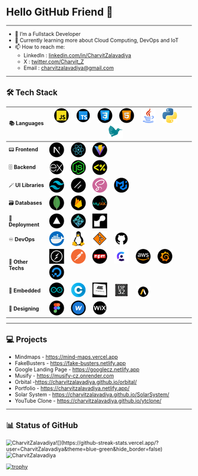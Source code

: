# Hello GitHub Friend 👋

***

- 🔭 I’m a Fullstack Developer
- 🌱 Currently learning more about Cloud Computing, DevOps and IoT
- 📫 How to reach me:
  - LinkedIn : <a href='https://www.linkedin.com/in/charvit-zalavadiya-1b34b3243/'>linkedin.com/in/CharvitZalavadiya</a>
  - X : <a href='https://twitter.com/Charvit_Z'>twitter.com/Charvit_Z</a>
  - Email : charvitzalavadiya@gmail.com

***

## 🛠 Tech Stack

| 📚 **Languages**  | <img src="javascript.png" width='40px' heigth='20px'>&nbsp;&nbsp;&nbsp;&nbsp;&nbsp;<img src="typescript.png" width='40px' heigth='20px'>&nbsp;&nbsp;&nbsp;&nbsp;&nbsp;<img src="css.png" width='40px' heigth='20px'>&nbsp;&nbsp;&nbsp;&nbsp;&nbsp;<img src="html.png" width='40px' heigth='20px'>&nbsp;&nbsp;&nbsp;&nbsp;&nbsp;<img src="java.png" width='40px' heigth='20px'>&nbsp;&nbsp;&nbsp;&nbsp;&nbsp;<img src="python.png" width='40px' heigth='20px'>&nbsp;&nbsp;&nbsp;&nbsp;&nbsp;<img src="latex.png" width='40px' heigth='20px'>&nbsp;&nbsp;&nbsp;&nbsp;&nbsp; |
|-------------------|---|
| 📟 **Frontend**   | <img src="next.png" width='40px' heigth='20px'>&nbsp;&nbsp;&nbsp;&nbsp;&nbsp;<img src="react.png" width='40px' heigth='20px'>&nbsp;&nbsp;&nbsp;&nbsp;&nbsp;<img src="vite.png" width='40px' heigth='20px'>&nbsp;&nbsp;&nbsp;&nbsp;&nbsp; |
| 🗄️ **Backend**     | <img src="express-js.png" width='40px' heigth='20px'>&nbsp;&nbsp;&nbsp;&nbsp;&nbsp;<img src="node-js.png" width='40px' heigth='20px'>&nbsp;&nbsp;&nbsp;&nbsp;&nbsp;<img src="ejs.png" width='40px' heigth='20px'>&nbsp;&nbsp;&nbsp;&nbsp;&nbsp; |
| 🪄 **UI Libraries**| <img src="tailwind-css.png" width='40px' heigth='20px'>&nbsp;&nbsp;&nbsp;&nbsp;&nbsp;<img src="shadcn.png" width='40px' heigth='20px'>&nbsp;&nbsp;&nbsp;&nbsp;&nbsp;<img src="sass (1).png" width='40px' heigth='20px'>&nbsp;&nbsp;&nbsp;&nbsp;&nbsp;<img src="mui.png" width='40px' heigth='20px'>&nbsp;&nbsp;&nbsp;&nbsp;&nbsp; |
| 🗃️ **Databases**  | <img src="mongo.png" width='40px' heigth='20px'>&nbsp;&nbsp;&nbsp;&nbsp;&nbsp;<img src="firebase.png" width='40px' heigth='20px'>&nbsp;&nbsp;&nbsp;&nbsp;&nbsp;<img src="mysql.png" width='40px' heigth='20px'>&nbsp;&nbsp;&nbsp;&nbsp;&nbsp; |
| 🛫 **Deployment**     | <img src="vercel.png" width='40px' heigth='20px'>&nbsp;&nbsp;&nbsp;&nbsp;&nbsp;<img src="netlify.png" width='40px' heigth='20px'>&nbsp;&nbsp;&nbsp;&nbsp;&nbsp;<img src="render.png" width='40px' heigth='20px'>&nbsp;&nbsp;&nbsp;&nbsp;&nbsp; |
| ♾️ **DevOps**     | <img src="docker.png" width='40px' heigth='20px'>&nbsp;&nbsp;&nbsp;&nbsp;&nbsp;<img src="linux.png" width='40px' heigth='20px'>&nbsp;&nbsp;&nbsp;&nbsp;&nbsp;<img src="git.png" width='40px' heigth='20px'>&nbsp;&nbsp;&nbsp;&nbsp;&nbsp;<img src="github.png" width='40px' heigth='20px'>&nbsp;&nbsp;&nbsp;&nbsp;&nbsp; |
| 🤖 **Other Techs** | <img src="socketio.png" width='40px' heigth='20px'>&nbsp;&nbsp;&nbsp;&nbsp;&nbsp;<img src="postman-api.png" width='40px' heigth='20px'>&nbsp;&nbsp;&nbsp;&nbsp;&nbsp;<img src="npm.png" width='40px' heigth='20px'>&nbsp;&nbsp;&nbsp;&nbsp;&nbsp;<img src="clerk.png" width='40px' heigth='20px'>&nbsp;&nbsp;&nbsp;&nbsp;&nbsp;<img src="aws.png" width='40px' heigth='20px'>&nbsp;&nbsp;&nbsp;&nbsp;&nbsp;<img src="grafana.png" width='40px' heigth='20px'>&nbsp;&nbsp;&nbsp;&nbsp;&nbsp;<img src="digitalOcean.png" width='40px' heigth='20px'>&nbsp;&nbsp;&nbsp;&nbsp;&nbsp; |
| 🦾 **Embedded**  | <img src="arduino.png" width='40px' heigth='20px'>&nbsp;&nbsp;&nbsp;&nbsp;&nbsp;<img src="c.png" width='40px' heigth='20px'>&nbsp;&nbsp;&nbsp;&nbsp;&nbsp;<img src="atmega.png" width='40px' heigth='20px'>&nbsp;&nbsp;&nbsp;&nbsp;&nbsp;<img src="esp32.png" width='40px' heigth='20px'>&nbsp;&nbsp;&nbsp;&nbsp;&nbsp;<img src="ansys1.png" width='40px' heigth='20px'>&nbsp;&nbsp;&nbsp;&nbsp;&nbsp; |
| 🎨 **Designing**  | <img src="figma.png" width='40px' heigth='20px'>&nbsp;&nbsp;&nbsp;&nbsp;&nbsp;<img src="webflow.png" width='40px' heigth='20px'>&nbsp;&nbsp;&nbsp;&nbsp;&nbsp;<img src="wix.png" width='40px' heigth='20px'>&nbsp;&nbsp;&nbsp;&nbsp;&nbsp; |

<!-- #### 📚 Languages
<img src="javascript.png" width='40px' heigth='20px'>&nbsp;&nbsp;&nbsp;&nbsp;&nbsp;
<img src="typescript.png" width='40px' heigth='20px'>&nbsp;&nbsp;&nbsp;&nbsp;&nbsp;
<img src="css.png" width='40px' heigth='20px'>&nbsp;&nbsp;&nbsp;&nbsp;&nbsp;
<img src="html.png" width='40px' heigth='20px'>&nbsp;&nbsp;&nbsp;&nbsp;&nbsp;
<img src="java.png" width='40px' heigth='20px'>&nbsp;&nbsp;&nbsp;&nbsp;&nbsp;
<img src="python.png" width='40px' heigth='20px'>&nbsp;&nbsp;&nbsp;&nbsp;&nbsp;
<img src="c.png" width='40px' heigth='20px'>&nbsp;&nbsp;&nbsp;&nbsp;&nbsp;
<img src="latex.png" width='40px' heigth='20px'>&nbsp;&nbsp;&nbsp;&nbsp;&nbsp;

#### 📟 Frontend
<img src="next.png" width='40px' heigth='20px'>&nbsp;&nbsp;&nbsp;&nbsp;&nbsp;
<img src="react.png" width='40px' heigth='20px'>&nbsp;&nbsp;&nbsp;&nbsp;&nbsp;
<img src="vite.png" width='40px' heigth='20px'>&nbsp;&nbsp;&nbsp;&nbsp;&nbsp;

#### 🗄️ Backend
<img src="express-js.png" width='40px' heigth='20px'>&nbsp;&nbsp;&nbsp;&nbsp;&nbsp;
<img src="node-js.png" width='40px' heigth='20px'>&nbsp;&nbsp;&nbsp;&nbsp;&nbsp;
<img src="ejs.png" width='40px' heigth='20px'>&nbsp;&nbsp;&nbsp;&nbsp;&nbsp;

#### 🪄 UI Libraries
<img src="tailwind-css.png" width='40px' heigth='20px'>&nbsp;&nbsp;&nbsp;&nbsp;&nbsp;
<img src="shadcn.png" width='40px' heigth='20px'>&nbsp;&nbsp;&nbsp;&nbsp;&nbsp;
<img src="sass (1).png" width='40px' heigth='20px'>&nbsp;&nbsp;&nbsp;&nbsp;&nbsp;
<img src="mui.png" width='40px' heigth='20px'>&nbsp;&nbsp;&nbsp;&nbsp;&nbsp;

#### 🗃️ Databases
<img src="mongo.png" width='40px' heigth='20px'>&nbsp;&nbsp;&nbsp;&nbsp;&nbsp;
<img src="firebase.png" width='40px' heigth='20px'>&nbsp;&nbsp;&nbsp;&nbsp;&nbsp;
<img src="mysql.png" width='40px' heigth='20px'>&nbsp;&nbsp;&nbsp;&nbsp;&nbsp;

#### 🛫 Deplyment
<img src="vercel.png" width='40px' heigth='20px'>&nbsp;&nbsp;&nbsp;&nbsp;&nbsp;
<img src="netlify.png" width='40px' heigth='20px'>&nbsp;&nbsp;&nbsp;&nbsp;&nbsp;
<img src="render.png" width='40px' heigth='20px'>&nbsp;&nbsp;&nbsp;&nbsp;&nbsp;

#### ♾️ DevOps
<img src="docker.png" width='40px' heigth='20px'>&nbsp;&nbsp;&nbsp;&nbsp;&nbsp;
<img src="linux.png" width='40px' heigth='20px'>&nbsp;&nbsp;&nbsp;&nbsp;&nbsp;
<img src="git.png" width='40px' heigth='20px'>&nbsp;&nbsp;&nbsp;&nbsp;&nbsp;
<img src="github.png" width='40px' heigth='20px'>&nbsp;&nbsp;&nbsp;&nbsp;&nbsp;

#### 🤖 Other Techs
<img src="socketio.png" width='40px' heigth='20px'>&nbsp;&nbsp;&nbsp;&nbsp;&nbsp;
<img src="postman-api.png" width='40px' heigth='20px'>&nbsp;&nbsp;&nbsp;&nbsp;&nbsp;
<img src="npm.png" width='40px' heigth='20px'>&nbsp;&nbsp;&nbsp;&nbsp;&nbsp;
<img src="clerk.png" width='40px' heigth='20px'>&nbsp;&nbsp;&nbsp;&nbsp;&nbsp;
<img src="aws.png" width='40px' heigth='20px'>&nbsp;&nbsp;&nbsp;&nbsp;&nbsp;
<img src="grafana.png" width='40px' heigth='20px'>&nbsp;&nbsp;&nbsp;&nbsp;&nbsp;
<img src="digitalOcean.png" width='40px' heigth='20px'>&nbsp;&nbsp;&nbsp;&nbsp;&nbsp;

#### 🦾 Embedded
<img src="arduino.png" width='40px' heigth='20px'>&nbsp;&nbsp;&nbsp;&nbsp;&nbsp;
<img src="c.png" width='40px' heigth='20px'>&nbsp;&nbsp;&nbsp;&nbsp;&nbsp;
<img src="atmega.png" width='40px' heigth='20px'>&nbsp;&nbsp;&nbsp;&nbsp;&nbsp;
<img src="esp32.png" width='40px' heigth='20px'>&nbsp;&nbsp;&nbsp;&nbsp;&nbsp;

#### 🎨 Web Designing
<img src="figma.png" width='40px' heigth='20px'>&nbsp;&nbsp;&nbsp;&nbsp;&nbsp;
<img src="webflow.png" width='40px' heigth='20px'>&nbsp;&nbsp;&nbsp;&nbsp;&nbsp;
<img src="wix.png" width='40px' heigth='20px'>&nbsp;&nbsp;&nbsp;&nbsp;&nbsp; -->

***

## 💻 Projects

- Mindmaps - https://mind-maps.vercel.app
- FakeBusters - https://fake-busters.netlify.app
- Google Landing Page - https://googlecz.netlify.app
- Musify - https://musify-cz.onrender.com
- Orbital -https://charvitzalavadiya.github.io/orbital/
- Portfolio -  https://charvitzalavadiya.netlify.app/
- Solar System - https://charvitzalavadiya.github.io/SolarSystem/
- YouTube Clone - https://charvitzalavadiya.github.io/ytclone/

***

## 📊 Status of GitHub

<p><img align="left" src="https://github-readme-stats.vercel.app/api/top-langs?username=CharvitZalavadiya&theme=blue-green&show_icons=true&locale=en&layout=compact" alt="CharvitZalavadiya" /></p>
![](https://github-streak-stats.vercel.app/?user=CharvitZalavadiya&theme=blue-green&hide_border=false)<br/>
<img align="left" src="https://github-readme-stats.vercel.app/api?username=CharvitZalavadiya&theme=blue-green&show_icons=true&locale=en" alt="CharvitZalavadiya" /><br/>


<!-- <br>![](https://github-readme-streak-stats.herokuapp.com/?user=CharvitZalavadiya&theme=blue-green&hide_border=false)<br/> -->

[![trophy](https://github-profile-trophy.vercel.app/?username=CharvitZalavadiya&theme=monokai&row=1&column=7&margin-w=15)](https://github.com/ryo-ma/github-profile-trophy)<br>

